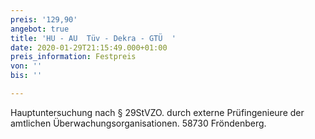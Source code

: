 ```yaml
---
preis: '129,90'
angebot: true
title: 'HU - AU  Tüv - Dekra - GTÜ  '
date: 2020-01-29T21:15:49.000+01:00
preis_information: Festpreis
von: ''
bis: ''

---
```

Hauptuntersuchung nach § 29StVZO. durch externe Prüfingenieure der amtlichen Überwachungsorganisationen. 58730 Fröndenberg.